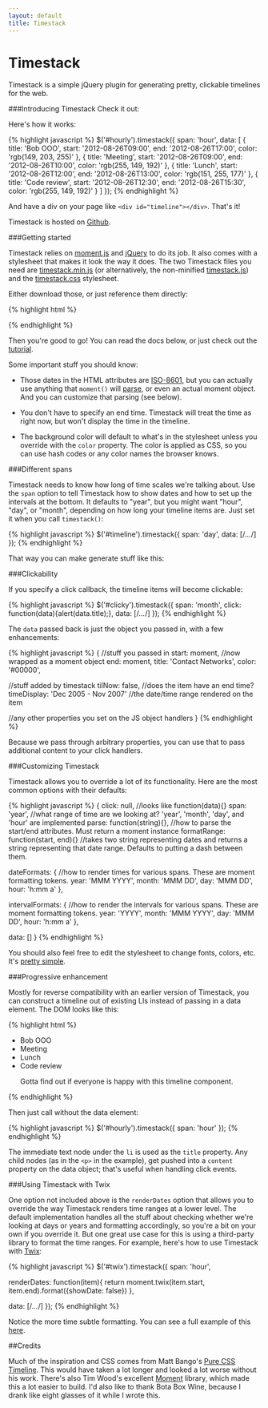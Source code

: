```yaml
---
layout: default
title: Timestack
---
```


Timestack
=========

Timestack is a simple jQuery plugin for generating pretty, clickable timelines for the web.

###Introducing Timestack
Check it out:

<div id='hourly'></div>

Here's how it works:

{% highlight javascript %}
$('#hourly').timestack({
  span: 'hour',
  data: [
    {
      title: 'Bob OOO',
      start: '2012-08-26T09:00',
      end: '2012-08-26T17:00',
      color: 'rgb(149, 203, 255)'
    },
    {
      title: 'Meeting',
      start: '2012-08-26T09:00',
      end: '2012-08-26T10:00',
      color: 'rgb(255, 149, 192)'
    },
    {
      title: 'Lunch',
      start: '2012-08-26T12:00',
      end: '2012-08-26T13:00',
      color: 'rgb(151, 255, 177)'
    },
    {
      title: 'Code review',
      start: '2012-08-26T12:30',
      end: '2012-08-26T15:30',
      color: 'rgb(255, 149, 192)'
    }
  ]
});
{% endhighlight %}

And have a div on your page like `<div id="timeline"></div>`. That's it!

Timestack is hosted on [Github](https://github.com/icambron/timestack).

###Getting started 

Timestack relies on [moment.js](http://momentjs.com/) and [jQuery](http://jquery.com) to do its job. It also comes with a stylesheet that makes it look the way it does. The two Timestack files you need are <a
href='files/timestack.min.js'>timestack.min.js</a> (or alternatively,
the non-minified <a href='files/timestack.js'>timestack.js</a>) and the
<a href='files/timestack.css'>timestack.css</a> stylesheet.

Either download those, or just reference them directly:

{% highlight html %}
<script src='http://code.jquery.com/jquery-1.8.0.min.js'></script>
<script src='http://icambron.github.com/timestack/files/moment.min.js'></script>
<script src='http://icambron.github.com/timestack/files/timestack.min.js'></script>
<link rel='stylesheet' type='text/css' href='http://icambron.github.com/timestack/files/timestack.css'>
{% endhighlight %}

Then you're good to go! You can read the docs below, or just check out the <a href='files/tutorial.html'>tutorial</a>.

Some important stuff you should know:

 * Those dates in the HTML attributes are [ISO-8601](http://en.wikipedia.org/wiki/ISO_8601), but you can actually use anything that `moment()` will [parse](http://momentjs.com/docs/#/parsing/javascript-date-object/), or even an actual moment object. And you can customize that parsing (see below).

 * You don't have to specify an end time. Timestack will treat the time as right now, but won't display the time in the timeline.

 * The background color will default to what's in the stylesheet unless you override with the `color` property. The color is applied as CSS, so you can use hash codes or any color names the browser knows.

###Different spans

Timestack needs to know how long of time scales we're talking about. Use the `span` option to tell Timestack how to show dates and how to set up the intervals at the bottom. It defaults to "year", but you might want "hour", "day", or "month", depending on how long your timeline items are. Just set it when you call `timestack()`:

{% highlight javascript %}
$('#timeline').timestack({
  span: 'day',
  data: [/*...*/]
});
{% endhighlight %}

That way you can make generate stuff like this:

<div id='daily'></div>

###Clickability

If you specify a click callback, the timeline items will become clickable:

{% highlight javascript %}
$('#clicky').timestack({
  span: 'month',
  click: function(data){alert(data.title);},
  data: [/*...*/]
});
{% endhighlight %}

<div id='clicky'></div>

The `data` passed back is just the object you passed in, with a few enhancements:

{% highlight javascript %}
{
  //stuff you passed in
  start: moment,                       //now wrapped as a moment object
  end: moment,
  title: 'Contact Networks',
  color: '#00000',

  //stuff added by timestack
  tilNow: false,                       //does the item have an end time?
  timeDisplay: 'Dec 2005 - Nov 2007'   //the date/time range rendered on the item

  //any other properties you set on the JS object
handlers
}
{% endhighlight %}

Because we pass through arbitrary properties, you can use that to pass
additional content to your click handlers.

###Customizing Timestack

Timestack allows you to override a lot of its functionality. Here are the most common options with their defaults:

{% highlight javascript %}
{
  click: null,                         //looks like function(data){}
  span: 'year',                        //what range of time are we looking at? 'year', 'month', 'day', and 'hour' are implemented
  parse: function(string){},           //how to parse the start/end attributes. Must return a moment instance
  formatRange: function(start, end){}  //takes two string representing dates and returns a string representing that date range. Defaults to putting a dash between them.

  dateFormats: {                       //how to render times for various spans. These are moment formatting tokens.
    year: 'MMM YYYY',
    month: 'MMM DD',
    day: 'MMM DD',
    hour: 'h:mm a'
  },

  intervalFormats: {                   //how to render the intervals for various spans. These are moment formatting tokens.
    year: 'YYYY',
    month: 'MMM YYYY',
    day: 'MMM DD',
    hour: 'h:mm a'
  },

  data: []
}
{% endhighlight %}

You should also feel free to edit the stylesheet to change fonts, colors, etc. It's [pretty simple](https://github.com/icambron/timestack/blob/master/files/timestack.css).

###Progressive enhancement

Mostly for reverse compatibility with an earlier version of Timestack, you can construct a timeline out of existing LIs instead of passing in a data element. The DOM looks like this:

{% highlight html %}
<div id='timeline'>
  <ul>
    <li data-start='2012-08-26T09:00' data-end='2012-08-26T17:00' data-color='#95e6ff'>Bob OOO</li>
    <li data-start='2012-08-26T09:00' data-end='2012-08-26T10:30' data-color='#ff95c0'>Meeting</li>
    <li data-start='2012-08-26T12:00' data-end='2012-08-26T13:00' data-color='#97ffb1'>Lunch</li>
    <li data-start='2012-08-26T13:00' data-end='2012-08-26T14:30' data-color='#ff95c0'>
      Code review
      <p>Gotta find out if everyone is happy with this timeline component.<p>
    </li>
  </ul>
</div>
{% endhighlight %}

Then just call without the data element:

{% highlight javascript %}
$('#hourly').timestack({ span: 'hour' });
{% endhighlight %}

The immediate text node under the `li` is used as the `title` property. Any child nodes (as in the `<p>` in the example), get pushed into a `content` property on the data object; that's useful when handling click events.

###Using Timestack with Twix

One option not included above is the `renderDates` option that allows
you to override the way Timestack renders time ranges at a lower level.
The default implementation handles all the stuff about checking whether
we're looking at days or years and formatting accordingly, so you're a
bit on your own if you override it. But one great use case for this is using a third-party library to format
the time ranges. For example, here's how to use Timestack with [Twix](https://icambron.github.io/twix.js):

{% highlight javascript %}
$('#twix').timestack({
  span: 'hour',

  renderDates: function(item){
    return moment.twix(item.start, item.end).format({showDate: false})
  },

  data: [/*...*/]
});
{% endhighlight %}

<div id='twix'></div>

Notice the more time subtle formatting. You can see a full example of this [here](https://github.com/icambron/timestack/blob/master/examples/twix.html).

##Credits

Much of the inspiration and CSS comes from Matt Bango's [Pure CSS
Timeline](http://mattbango.com/notebook/web-development/pure-css-timeline/). This would have taken a lot longer and looked a lot worse without his work. There's also Tim Wood's excellent [Moment](http://momentjs.com/) library, which made this a lot easier to build. I'd also like to thank Bota Box Wine, because I drank like eight glasses of it while I wrote this.
